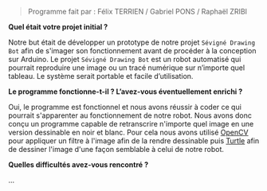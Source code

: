 > Programme fait par : Félix TERRIEN / Gabriel PONS / Raphaël ZRIBI

**Quel était votre projet initial ?**

Notre but était de développer un prototype de notre projet `Sévigné Drawing Bot` afin de s'imager son fonctionnement avant de procéder à la conception sur Arduino. Le projet `Sévigné Drawing Bot` est un robot automatisé qui pourrait reproduire une image ou un tracé numérique sur n’importe quel tableau. Le système serait portable et facile d’utilisation.


**Le programme fonctionne-t-il ? L’avez-vous éventuellement enrichi ?**

Oui, le programme est fonctionnel et nous avons réussir à coder ce qui pourrait s'apparenter au fonctionnement de notre robot. Nous avons donc conçu un programme capable de retranscrire n'importe quel image en une version dessinable en noir et blanc. Pour cela nous avons utilisé [OpenCV](https://opencv.org) pour appliquer un filtre à l'image afin de la rendre dessinable puis [Turtle](https://docs.python.org/library/turtle.html) afin de dessiner l'image d'une façon semblable à celui de notre robot.


**Quelles difficultés avez-vous rencontré ?**

...
